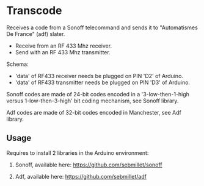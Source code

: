 Transcode
=========

Receives a code from a Sonoff telecommand and sends it to "Automatismes De
France" (adf) slater.

- Receive from an RF 433 Mhz receiver.
- Send with an RF 433 Mhz transmitter.

Schema:

- 'data' of RF433 receiver needs be plugged on PIN 'D2' of Arduino.
- 'data' of RF433 transmitter needs be plugged on PIN 'D3' of Arduino.

Sonoff codes are made of 24-bit codes encoded in a
'3-low-then-1-high versus 1-low-then-3-high' bit coding mechanism, see Sonoff
library.

Adf codes are made of 32-bit codes encoded in Manchester, see Adf library.


Usage
-----

Requires to install 2 libraries in the Arduino environment:

1. Sonoff, available here: https://github.com/sebmillet/sonoff

2. Adf, available here: https://github.com/sebmillet/adf


